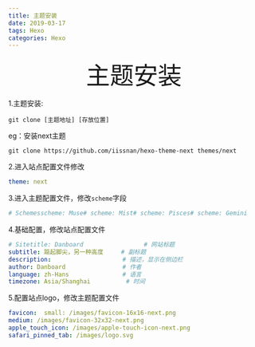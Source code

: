 ```yaml
---
title: 主题安装
date: 2019-03-17
tags: Hexo
categories: Hexo
---
```


<div align='center' ><font size='70'>主题安装</font></div>

1.主题安装:

```shell
git clone [主题地址] [存放位置]
```

eg：安装next主题

```shell
git clone https://github.com/iissnan/hexo-theme-next themes/next
```

2.进入站点配置文件修改

```yaml
theme: next
```

3.进入主题配置文件，修改`scheme`字段

```yaml
# Schemesscheme: Muse# scheme: Mist# scheme: Pisces# scheme: Gemini
```

4.基础配置，修改站点配置文件

```yaml
# Sitetitle: Danboard                 # 网站标题
subtitle: 踮起脚尖，另一种高度     # 副标题
description:                    # 描述，显示在侧边栏
author: Danboard                # 作者
language: zh-Hans               # 语言
timezone: Asia/Shanghai          # 时间
```

5.配置站点logo，修改主题配置文件

```yaml
favicon:  small: /images/favicon-16x16-next.png
medium: /images/favicon-32x32-next.png
apple_touch_icon: /images/apple-touch-icon-next.png
safari_pinned_tab: /images/logo.svg
```

